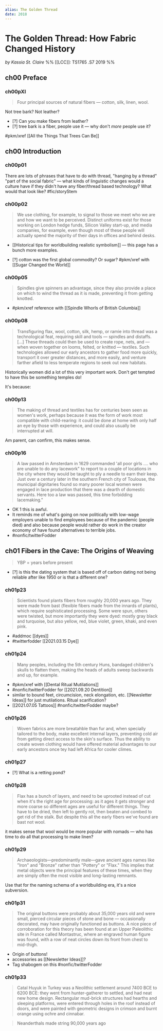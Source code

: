```yaml
---
alias: The Golden Thread
date: 2018
---
```


# The Golden Thread: How Fabric Changed History
<cite>by Kassia St. Claire</cite>
%% [[LCC]]: TS1765 .S7 2019 %%


## ch00 Preface

### ch00pXI

> Four principal sources of natural fibers — cotton, silk, linen, wool. 

Not tree bark? Not leather? 

- [?] Can you make fibers from leather? 
- [?] tree bark is a fiber, people use it — why don't _more_ people use it? 

#pkm/xref [[All the Things That Trees Can Be]]

## ch00 Introduction

### ch00p01 

There are lots of phrases that have to do with thread, "hanging by a thread" "part of the social fabric" — what kinds of linguistic changes would a culture have if they didn't have any fiber/thread based technology? What would that look like? #fic/storyStem 

### ch00p02 

> We use clothing, for example, to signal to those we meet who we are and how we want to be perceived. Distinct uniforms exist for those working on London hedge funds, Silicon Valley start-up, and media companies, for example, even though most of these people will actually spend the majority of their days in offices and behind desks. 

* [[Historical tips for worldbuilding realistic symbolism]] — this page has a bunch more examples. 

- [?] cotton was the first global commodity? Or sugar? #pkm/xref with [[Sugar Changed the World]]

### ch00p05

> Spindles give spinners an advantage, since they also provide a place on which to wind the thread as it is made, preventing it from getting knotted. 

* #pkm/xref reference with [[Spindle Whorls of British Columbia]]

### ch00p08

> Transfiguring flax, wool, cotton, silk, hemp, or ramie into thread was a technological feat, requiring skill and tools — spindles and distaffs. [...] These threads could then be used to create rope, nets, and — when woven together on looms, felted, or knitted — textiles. Such technologies allowed our early ancestors to gather food more quickly, transport it over greater distances, and more easily, and venture farther afield to less temperate regions to seek out new habitats. 

Historically women did a lot of this very important work. Don't get tempted to have this be something temples do! 

It's because:

### ch00p13

> The making of thread and textiles has for centuries been seen as women's work, perhaps because it was the form of work most compatible with child-rearing: it could be done at home with only half an eye by those with experience, and could also usually be interrupted at will.

Am parent, can confirm, this makes sense. 

### ch00p16

> A law passed in Amsterdam in 1629 commanded 'all poor girls .... who are unable to do any lacework" to report to a couple of locations in the city where they would be taught to ply a needle to earn their keep. Just over a century later in the southern French city of Toulouse, the municipal dignitaries found so many poorer local women were engaged in lace production that there was a dearth of domestic servants. Here too a law was passed, this time forbidding lacemaking." 

* OK 1 this is awful. 
* It reminds me of what's going on now politically with low-wage employers unable to find employees because of the pandemic (people died) and also because people would rather do work in the creator economy of have found alternatives to terrible jobs. 
* #nonfic/twitterFodder 

## ch01 Fibers in the Cave: The Origins of Weaving

> YBP = years before present

- [?] is this the dating system that is based off of carbon dating not being reliable after like 1950 or is that a different one?

### ch01p23

<blockquote class=paraphrase>Scientists found plants fibers from roughly 20,000 years ago. They were made from bast (flexible fibers made from the innards of plants), which require sophisticated processing. Some were spun, others were twisted, but more importantly they were dyed: mostly gray black and turquoise, but also yellow, red, blue violet, green, khaki, and even pink. </blockquote>
	
* #addmoc [[dyes]] 
* #twitterfodder [[2021.03.15 Dye]]

### ch01p24

> Many peoples, including the 5th century Huns, bandaged children's skulls to flatten them, making the heads of adults sweep backwards and up, for example. 

* #pkm/xref with [[Dental Ritual Mutilations]]
* #nonfic/twitterFodder for [[2021.09.20 Dentition]] 
* similar to bound feet, circumcision, neck elongation, etc. [[Newsletter Ideas]] for just mutilations. Ritual scarification? 
* [[2021.07.05 Tattoos]] #nonfic/twitterFodder maybe?

### ch01p26

> Woven fabrics are more breatahble than fur and, when specially tailored to the body, make excellent internal layers, preventing cold air from getting direct access to the skin's surface. Thus the ability to create woven clothing would have offered material advantages to our early ancestors once tey had left Africa for cooler climes.

### ch01p27

- [?] What is a retting pond?

### ch01p28

<blockquote class=paraphase>Flax has a bunch of layers, and need to be uprooted instead of cut when it's the right age for processing: as it ages it gets stronger and more coarse so different ages are useful for different things. They have to be dried, then left to gently rot, then beaten and combed to get rid of the stalk. But despite this all the early fibers we've found are bast not wool.</blockquote>

it makes sense that wool would be more popular with nomads — who has time to do all that processing to make linen?

### ch01p29

> Archaeologists—predominantly male—gave ancient ages names like "Iron" and "Bronze" rather than "Pottery" or "Flax." This implies that metal objects were the principal features of these times, when they are simply often the most visible and long-lasting remnants.

Use that for the naming schema of a worldbuilding era, it's a nice subversion. 

### ch01p31

> The original buttons were probably about 35,000 years old and were small, pierced circular pieces of stone and bone — occasionally decorated, may have originally functioned as buttons. A nice piece of corroboration for this theory has been found at an Upper Paleolithic site in France called Montastruc, where an engraved human figure was found, with a row of neat circles down its front from chest to mid-thigh. 

* Origin of buttons! 
* accessories as [[Newsletter Ideas]]?
* Tag shabogem on this #nonfic/twitterFodder 

### ch01p33

<blockquote class=paraphase>Catal Huyuk in Turkey was a Neolithic settlement around 7400 BCE to 6200 BCE: they went from hunter-gatherer to settled, and had neat new home design. Rectangular mud-brick structures had hearths and sleeping platforms, were entered through holes in the roof instead of doors, and were painted with geometric designs in crimson and burnt orange using ochre and cinnabar. </blockquote>
	
<blockquote class=paraphase>Neanderthals made string 90,000 years ago</blockquote>





